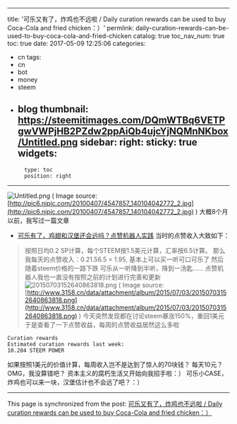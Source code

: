
---
title: '可乐又有了，炸鸡也不远啦 / Daily  curation rewards can be used to buy Coca-Cola and fried chicken：）'
permlink: daily-curation-rewards-can-be-used-to-buy-coca-cola-and-fried-chicken
catalog: true
toc_nav_num: true
toc: true
date: 2017-05-09 12:25:06
categories:
- cn
tags:
- cn
- bot
- money
- steem
- blog
thumbnail: https://steemitimages.com/DQmWTBq6VETPgwVWPjHB2PZdw2ppAiQb4ujcYjNQMnNKbox/Untitled.png
sidebar:
    right:
        sticky: true
widgets:
    -
        type: toc
        position: right
---


![Untitled.png](https://steemitimages.com/DQmWTBq6VETPgwVWPjHB2PZdw2ppAiQb4ujcYjNQMnNKbox/Untitled.png)
( Image source: [http://pic6.nipic.com/20100407/4547857_140104042772_2.jpg](http://pic6.nipic.com/20100407/4547857_140104042772_2.jpg) )
大概8个月以前，我写过一篇文章
* [可乐有了，鸡翅和汉堡还会远吗？点赞机器人实践](https://steemit.com/cn/@oflyhigh/5tbmdi)
当时的点赞收入大致如下：
>按照日均0.2 SP计算，每个STEEM按1.5美元计算，汇率按6.5计算。
那么我每天的点赞收入：0.21.56.5 = 1.95, 基本上可以买一听可口可乐了
然后随着steem价格的一路下跌
可乐从一听降到半听，降到一汤匙......
点赞机器人我也一直没有按照之前的计划进行完善和更新
![20150703152640863818.png](https://steemitimages.com/DQmWEi3TVvXcBAQAbGWQq7RuypzsvuWbqfbyb1F2y8synL5/20150703152640863818.png)
( Image source: [http://www.3158.cn/data/attachment/album/2015/07/03/20150703152640863818.png](http://www.3158.cn/data/attachment/album/2015/07/03/20150703152640863818.png) )
今天突然发现都在讨论steem暴涨150%，重回1美元
于是查看了一下点赞收益，每周的点赞收益居然这么多啦
```
Curation rewards
Estimated curation rewards last week:
10.284 STEEM POWER
```
如果按照1美元的价值计算，每周收入岂不是达到了惊人的70块钱？
每天10元？
OMG，我没算错吧？
资本主义的腐朽生活又开始向我招手啦：）
可乐小CASE，炸鸡也可以来一块，汉堡估计也不会远了吧？：）

- - -

This page is synchronized from the post: [可乐又有了，炸鸡也不远啦 / Daily  curation rewards can be used to buy Coca-Cola and fried chicken：）](https://steemit.com/@oflyhigh/daily-curation-rewards-can-be-used-to-buy-coca-cola-and-fried-chicken)
